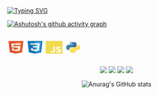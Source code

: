 [![Typing SVG](https://readme-typing-svg.herokuapp.com/?color=6D2CE0&size=35&center=true&vCenter=true&width=1000&lines=HELLO,+My+name+is+Lucas+Gabriel;I'm+20+years+old;I'm+from+Brazil;Be+Welcome!+:%29)](https://git.io/typing-svg)

[![Ashutosh's github activity graph](https://github-readme-activity-graph.cyclic.app/graph?username=lucasoficialph&bg_color=0d1117&color=6245EA&line=6E00EA&point=B80DEA&area=true&hide_border=true)](https://github.com/ashutosh00710/github-readme-activity-graph)

<div align="center" style="display: inline-block"><br>
  <img align="center" alt="Lucas-HTML" height="30" width="40" src="https://raw.githubusercontent.com/devicons/devicon/master/icons/html5/html5-original.svg">
  <img align="center" alt="Lucas-CSS" height="30" width="40" src="https://raw.githubusercontent.com/devicons/devicon/master/icons/css3/css3-original.svg">
  <img align="center" alt="Lucas-Js" height="30" width="40" src="https://raw.githubusercontent.com/devicons/devicon/master/icons/javascript/javascript-plain.svg">
  <img align="center" alt="Lucas-Python" height="30" width="40" src="https://raw.githubusercontent.com/devicons/devicon/master/icons/python/python-original.svg">
</div>

##
 
<div align="center"> 
  <a href="https://www.youtube.com/channel/UC1nYId6shiz2-gJ_LqZgN2Q" target="_blank"><img src="https://img.shields.io/badge/YouTube-FF0000?style=for-the-badge&logo=youtube&logoColor=white" target="_blank"></a>
  <a href="https://www.instagram.com/lucasph_brutal/" target="_blank"><img src="https://img.shields.io/badge/-Instagram-%23E4405F?style=for-the-badge&logo=instagram&logoColor=white" target="_blank"></a>
  <a href = "mailto:lucas.oficial.tube@gmail.com"><img src="https://img.shields.io/badge/-Gmail-%23333?style=for-the-badge&logo=gmail&logoColor=white" target="_blank"></a>
  <a href="https://www.linkedin.com/in/lucas-gabriel-733451268" target="_blank"><img src="https://img.shields.io/badge/-LinkedIn-%230077B5?style=for-the-badge&logo=linkedin&logoColor=white" target="_blank"></a>
</div>


<a><div align="center">![Anurag's GitHub stats](https://github-readme-stats.vercel.app/api?username=lucasoficialph&show_icons=true&theme=react)</div></a>
